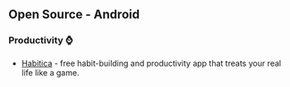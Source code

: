 Open Source - Android 
----

### Productivity ⌚️

- [Habitica](https://github.com/HabitRPG/habitica-android) - free habit-building and productivity app that treats your real life like a game.